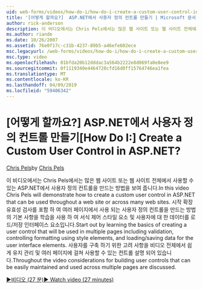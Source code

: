 ```yaml
---
uid: web-forms/videos/how-do-i/how-do-i-create-a-custom-user-control-in-aspnet
title: '[어떻게 할까요?]  ASP.NET에서 사용자 정의 컨트롤 만들기 | Microsoft 문서'
author: rick-anderson
description: 이 비디오에서는 Chris Pels에서는 많은 웹 사이트 또는 웹 사이트 전체에서 사용할 수 있는 ASP.NET에서 사용자 정의 컨트롤을 만드는 방법을 보여 줍니다. Sta....
ms.author: riande
ms.date: 10/26/2007
ms.assetid: 76e0f17c-c31b-4237-89b5-a46efe602ece
msc.legacyurl: /web-forms/videos/how-do-i/how-do-i-create-a-custom-user-control-in-aspnet
msc.type: video
ms.openlocfilehash: 01bfda20b12dddac3a564b2222e8d069fa0e8ee9
ms.sourcegitcommit: 0f1119340e4464720cfd16d0ff15764746ea1fea
ms.translationtype: MT
ms.contentlocale: ko-KR
ms.lasthandoff: 04/09/2019
ms.locfileid: "59406342"
---
```

# <a name="how-do-i--create-a-custom-user-control-in-aspnet"></a><span data-ttu-id="36e7e-105">[어떻게 할까요?]  ASP.NET에서 사용자 정의 컨트롤 만들기</span><span class="sxs-lookup"><span data-stu-id="36e7e-105">[How Do I:]  Create a Custom User Control in ASP.NET?</span></span>

<span data-ttu-id="36e7e-106">[Chris Pels](https://twitter.com/chrispels)</span><span class="sxs-lookup"><span data-stu-id="36e7e-106">by [Chris Pels](https://twitter.com/chrispels)</span></span>

<span data-ttu-id="36e7e-107">이 비디오에서는 Chris Pels에서는 많은 웹 사이트 또는 웹 사이트 전체에서 사용할 수 있는 ASP.NET에서 사용자 정의 컨트롤을 만드는 방법을 보여 줍니다.</span><span class="sxs-lookup"><span data-stu-id="36e7e-107">In this video Chris Pels will demonstrate how to create a custom user control in ASP.NET that can be used throughout a web site or across many web sites.</span></span> <span data-ttu-id="36e7e-108">시작 확장 유효성 검사를 포함 하 여 여러 페이지에서 사용 되는 사용자 정의 컨트롤을 만드는 방법의 기본 사항을 학습을 사용 하 여 서식 제어 스타일 요소 및 사용자에 대 한 데이터를 로드/저장 인터페이스 요소입니다.</span><span class="sxs-lookup"><span data-stu-id="36e7e-108">Start out by learning the basics of creating a user control that will be used in multiple pages including validation, controlling formatting using style elements, and loading/saving data for the user interface elements.</span></span> <span data-ttu-id="36e7e-109">사용자를 구축 하기 위한 고려 사항을 비디오 전체에서 쉽게 유지 관리 및 여러 페이지에 걸쳐 사용할 수 있는 컨트롤 설명 되어 있습니다.</span><span class="sxs-lookup"><span data-stu-id="36e7e-109">Throughout the video considerations for building user controls that can be easily maintained and used across multiple pages are discussed.</span></span>

[<span data-ttu-id="36e7e-110">&#9654;비디오 (27 분)</span><span class="sxs-lookup"><span data-stu-id="36e7e-110">&#9654; Watch video (27 minutes)</span></span>](https://channel9.msdn.com/Blogs/ASP-NET-Site-Videos/how-do-i-create-a-custom-user-control-in-aspnet)
